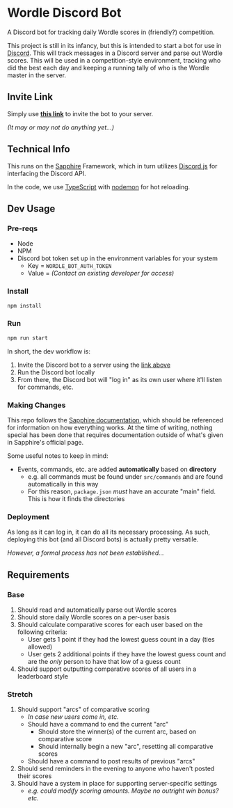# Wordle Discord Bot

A Discord bot for tracking daily Wordle scores in (friendly?) competition.

This project is still in its infancy, but this is intended to start a bot for
use in [Discord](https://discord.com/). This will track messages in a Discord
server and parse out Wordle scores. This will be used in a competition-style
environment, tracking who did the best each day and keeping a running tally of
who is the Wordle master in the server.

## Invite Link

Simply use **[this
link](https://discord.com/oauth2/authorize?client_id=1060656882655694979&permissions=277025466432&scope=bot)**
to invite the bot to your server.

*(It may or may not do anything yet...)*

## Technical Info

This runs on the [Sapphire](https://www.sapphirejs.dev/) Framework, which in
turn utilizes [Discord.js](https://discord.js.org/#/) for interfacing the
Discord API.

In the code, we use [TypeScript](https://www.typescriptlang.org) with
[nodemon](https://www.npmjs.com/package/nodemon) for hot reloading.

## Dev Usage

### Pre-reqs

- Node
- NPM
- Discord bot token set up in the environment variables for your system
    - Key = `WORDLE_BOT_AUTH_TOKEN`
    - Value = *(Contact an existing developer for access)*

### Install

``` sh
npm install
```

### Run

``` sh
npm run start
```

In short, the dev workflow is:

1. Invite the Discord bot to a server using the [link
above](https://discord.com/oauth2/authorize?client_id=1060656882655694979&permissions=277025466432&scope=bot)
1. Run the Discord bot locally
1. From there, the Discord bot will "log in" as its own user where it'll listen
for commands, etc.

### Making Changes

This repo follows the [Sapphire
documentation](https://www.sapphirejs.dev/docs/General/Welcome), which should be
referenced for information on how everything works. At the time of writing,
nothing special has been done that requires documentation outside of what's
given in Sapphire's official page.

Some useful notes to keep in mind:

- Events, commands, etc. are added **automatically** based on **directory**
    - e.g. all commands must be found under `src/commands` and are found
      automatically in this way
    - For this reason, `package.json` *must* have an accurate "main" field. This
      is how it finds the directories

### Deployment

As long as it can log in, it can do all its necessary processing. As such,
deploying this bot (and all Discord bots) is actually pretty versatile.

_However, a formal process has not been established..._

## Requirements

### Base

1. Should read and automatically parse out Wordle scores
1. Should store daily Wordle scores on a per-user basis
1. Should calculate comparative scores for each user based on the following criteria:
    - User gets 1 point if they had the lowest guess count in a day (ties allowed)
    - User gets 2 additional points if they have the lowest guess count and are
      the *only* person to have that low of a guess count
1. Should support outputting comparative scores of all users in a leaderboard style

### Stretch

1. Should support "arcs" of comparative scoring
    - *In case new users come in, etc.*
    - Should have a command to end the current "arc"
        - Should store the winner(s) of the current arc, based on comparative score
        - Should internally begin a new "arc", resetting all comparative scores
    - Should have a command to post results of previous "arcs"
1. Should send reminders in the evening to anyone who haven't posted their scores
1. Should have a system in place for supporting server-specific settings
    - *e.g. could modify scoring amounts. Maybe no outright win bonus? etc.*
